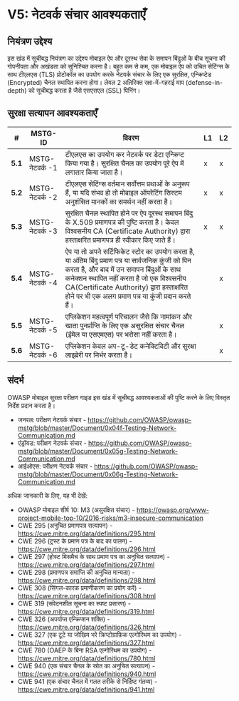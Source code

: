 # V5: नेटवर्क संचार आवश्यकताएँ

## नियंत्रण उद्देश्य

इस खंड में सूचीबद्ध नियंत्रण का उद्देश्य मोबाइल ऐप और दूरस्थ सेवा के समापन बिंदुओं के बीच सूचना की गोपनीयता और अखंडता को सुनिश्चित करना है। बहुत कम से कम, एक मोबाइल ऐप को उचित सेटिंग्स के साथ टीएलएस (TLS) प्रोटोकॉल का उपयोग करके नेटवर्क संचार के लिए एक सुरक्षित, एन्क्रिप्टेड (Encrypted) चैनल स्थापित करना होगा। लेवल 2 अतिरिक्त रक्षा-में-गहराई माप (defense-in-depth) को सूचीबद्ध करता है जैसे एसएसएल (SSL) पिनिंग।

## सुरक्षा सत्यापन आवश्यकताएँ

| # | MSTG-ID | विवरण  | L1 | L2 |
| -- | ---------- | ---------------------- | - | - |
| **5.1** | MSTG-नेटवर्क -1 | टीएलएस का उपयोग कर नेटवर्क पर डेटा एन्क्रिप्ट किया गया है। सुरक्षित चैनल का उपयोग पूरे ऐप में लगातार किया जाता है। | x | x |
| **5.2** | MSTG-नेटवर्क -2 | टीएलएस सेटिंग्स वर्तमान सर्वोत्तम प्रथाओं के अनुरूप हैं, या यदि संभव हो तो मोबाइल ऑपरेटिंग सिस्टम अनुशंसित मानकों का समर्थन नहीं करता है। | x | x |
| **5.3** | MSTG-नेटवर्क -3 | सुरक्षित चैनल स्थापित होने पर ऐप दूरस्थ समापन बिंदु के X.509 प्रमाणपत्र की पुष्टि करता है। केवल विश्वसनीय CA (Certificate Authority) द्वारा हस्ताक्षरित प्रमाणपत्र ही स्वीकार किए जाते हैं। | x | x |
| **5.4** | MSTG-नेटवर्क -4 | ऐप या तो अपने सर्टिफिकेट स्टोर का उपयोग करता है, या अंतिम बिंदु प्रमाण पत्र या सार्वजनिक कुंजी को पिन करता है, और बाद में उन समापन बिंदुओं के साथ कनेक्शन स्थापित नहीं करता है जो एक विश्वसनीय CA(Certificate Authority) द्वारा हस्ताक्षरित होने पर भी एक अलग प्रमाण पत्र या कुंजी प्रदान करते हैं। |   | x |
| **5.5** | MSTG-नेटवर्क -5 | एप्लिकेशन महत्वपूर्ण परिचालन जैसे कि नामांकन और खाता पुनर्प्राप्ति के लिए एक असुरक्षित संचार चैनल (ईमेल या एसएमएस) पर भरोसा नहीं करता है। |  | x |
| **5.6** | MSTG-नेटवर्क -6 | एप्लिकेशन केवल अप-टू-डेट कनेक्टिविटी और सुरक्षा लाइब्रेरी पर निर्भर करता है। |  | x |

## संदर्भ

OWASP मोबाइल सुरक्षा परीक्षण गाइड इस खंड में सूचीबद्ध आवश्यकताओं की पुष्टि करने के लिए विस्तृत निर्देश प्रदान करता है।

- जनरल: परीक्षण नेटवर्क संचार  - <https://github.com/OWASP/owasp-mstg/blob/master/Document/0x04f-Testing-Network-Communication.md>
- एंड्रॉयड: परीक्षण नेटवर्क संचार  - <https://github.com/OWASP/owasp-mstg/blob/master/Document/0x05g-Testing-Network-Communication.md>
- आईओएस: परीक्षण नेटवर्क संचार  - <https://github.com/OWASP/owasp-mstg/blob/master/Document/0x06g-Testing-Network-Communication.md>

अधिक जानकारी के लिए, यह भी देखें:

- OWASP मोबाइल शीर्ष 10: M3 (असुरक्षित संचार)  - <https://owasp.org/www-project-mobile-top-10/2016-risks/m3-insecure-communication>
- CWE 295 (अनुचित प्रमाणपत्र सत्यापन)  - <https://cwe.mitre.org/data/definitions/295.html>
- CWE 296 (ट्रस्ट के प्रमाण पत्र के बाद का पालन) - <https://cwe.mitre.org/data/definitions/296.html>
- CWE 297 (होस्ट मिसमैच के साथ प्रमाण पत्र का अनुचित सत्यापन) - <https://cwe.mitre.org/data/definitions/297.html>
- CWE 298 (प्रमाणपत्र समाप्ति की अनुचित मान्यता) - <https://cwe.mitre.org/data/definitions/298.html>
- CWE 308 (सिंगल-कारक प्रमाणीकरण का प्रयोग करें) - <https://cwe.mitre.org/data/definitions/308.html>
- CWE 319 (संवेदनशील सूचना का स्पष्ट प्रसारण) - <https://cwe.mitre.org/data/definitions/319.html>
- CWE 326 (अपर्याप्त एन्क्रिप्शन शक्ति) - <https://cwe.mitre.org/data/definitions/326.html>
- CWE 327 (एक टूटे या जोखिम भरे क्रिप्टोग्राफ़िक एल्गोरिथम का उपयोग) - <https://cwe.mitre.org/data/definitions/327.html>
- CWE 780 (OAEP के बिना RSA एल्गोरिथम का उपयोग) - <https://cwe.mitre.org/data/definitions/780.html>
- CWE 940 (एक संचार चैनल के स्रोत का अनुचित सत्यापन) - <https://cwe.mitre.org/data/definitions/940.html>
- CWE 941 (एक संचार चैनल में गलत तरीके से निर्दिष्ट गंतव्य) - <https://cwe.mitre.org/data/definitions/941.html>
